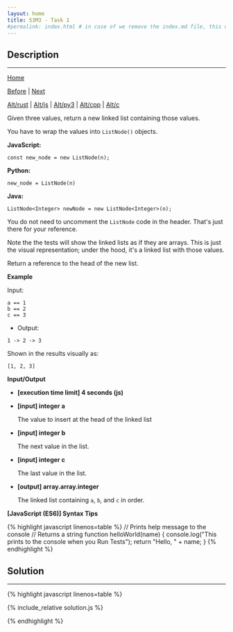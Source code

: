 ```yaml
---
layout: home
title: S3M3 - Task 1
#permalink: index.html # in case of we remove the index.md file, this doc will be the index page
---
```


<div class="row">
<div class="columnStmt" markdown="1">

##  Description
------

[Home](../README.md)

[Before](../S3M2_Task_3/README.md) | [Next](../S3M3_Task_2/README.md)

[Alt/rust](./Alt_rust/README.md) | [Alt/js](./Alt_js/README.html) | [Alt/py3](./Alt_py3/README.md) | [Alt/cpp](./Alt_cpp/README.md) | [Alt/c](./Alt_c/README.md)

Given three values, return a new linked list containing those values.

You have to wrap the values into `ListNode()` objects.

**JavaScript:**

```
const new_node = new ListNode(n);
```

**Python:**

```
new_node = ListNode(n)
```

**Java:**

```
ListNode<Integer> newNode = new ListNode<Integer>(n);
```

You do not need to uncomment the `ListNode` code in the header. That's just there for your reference.

Note the the tests will show the linked lists as if they are arrays. This is just the visual representation; under the hood, it's a linked list with those values.

Return a reference to the head of the new list.

**Example**

Input:

```
a == 1
b == 2
c == 3
```

-   Output:

```
1 -> 2 -> 3
```

Shown in the results visually as:

```
[1, 2, 3]
```

**Input/Output**

* **[execution time limit] 4 seconds (js)**

* **[input] integer a**

    The value to insert at the head of the linked list

* **[input] integer b**

    The next value in the list.

* **[input] integer c**

    The last value in the list.

* **[output] array.array.integer**

    The linked list containing `a`, `b`, and `c` in order.

**[JavaScript (ES6)] Syntax Tips**

{% highlight javascript linenos=table %}
// Prints help message to the console
// Returns a string
function helloWorld(name) {
    console.log("This prints to the console when you Run Tests");
    return "Hello, " + name;
}
{% endhighlight %}

</div>
<div class="columnSol" markdown="1">

## Solution
------

{% highlight javascript linenos=table %}

{% include_relative solution.js %}

{% endhighlight %}

</div>
</div>